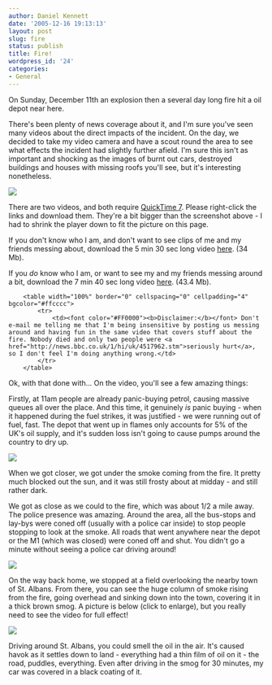 ```yaml
---
author: Daniel Kennett
date: '2005-12-16 19:13:13'
layout: post
slug: fire
status: publish
title: Fire!
wordpress_id: '24'
categories:
- General
---
```


On Sunday, December 11th an explosion then a several day long fire hit a oil depot near here. 

There's been plenty of news coverage about it, and I'm sure you've seen many videos about the direct impacts of the incident. On the day, we decided to take my video camera and have a scout round the area to see what effects the incident had slightly further afield. I'm sure this isn't as important and shocking as the images of burnt out cars, destroyed buildings and houses with missing roofs you'll see, but it's interesting nonetheless. 

<img src="http://danielkennett.org/pictures/hemelfire/moviesc.jpg" />

<!--more-->

There are two videos, and both require <a href="http://www.apple.com/quicktime/download/">QuickTime 7</a>. Please right-click the links and download them. They're a bit bigger than the screenshot above - I had to shrink the player down to fit the picture on this page. 

If you don't know who I am, and don't want to see clips of me and my friends messing about, download the 5 min 30 sec long video <a href="http://danielkennett.org/pictures/hemelfire/hemeleffects.mov">here</a>. (34 Mb).

If you <i>do</i> know who I am, or want to see my and my friends messing around a bit, download the 7 min 40 sec long video <a href="http://danielkennett.org/pictures/hemelfire/fire-with-us.mov">here</a>. (43.4 Mb).

		<table width="100%" border="0" cellspacing="0" cellpadding="4" bgcolor="#ffcccc">
			<tr>
				<td><font color="#FF0000"><b>Disclaimer:</b></font> Don't e-mail me telling me that I'm being insensitive by posting us messing around and having fun in the same video that covers stuff about the fire. Nobody died and only two people were <a href="http://news.bbc.co.uk/1/hi/uk/4517962.stm">seriously hurt</a>, so I don't feel I'm doing anything wrong.</td>
			</tr>
		</table>

Ok, with that done with... On the video, you'll see a few amazing things:

Firstly, at 11am people are already panic-buying petrol, causing massive queues all over the place. And this time, it genuinely <i>is</i> panic buying - when it happened during the fuel strikes, it was justified - we were running out of fuel, fast. The depot that went up in flames only accounts for 5% of the UK's oil supply, and it's sudden loss isn't going to cause pumps around the country to dry up. 

<img src="http://danielkennett.org/pictures/hemelfire/map.png" />

When we got closer, we got under the smoke coming from the fire. It pretty much blocked out the sun, and it was still frosty about at midday - and still rather dark. 

We got as close as we could to the fire, which was about 1/2 a mile away. The police presence was amazing. Around the area, all the bus-stops and lay-bys were coned off (usually with a police car inside) to stop people stopping to look at the smoke. All roads that went anywhere near the depot or the M1 (which was closed) were coned off and shut. You didn't go a minute without seeing a police car driving around! 

<img src="http://danielkennett.org/pictures/hemelfire/smoke.jpg" />

On the way back home, we stopped at a field overlooking the nearby town of St. Albans. From there, you can see the huge column of smoke rising from the fire, going overhead and sinking down into the town, covering it in a thick brown smog. A picture is below (click to enlarge), but you really need to see the video for full effect!

<a href="http://danielkennett.org/pictures/hemelfire/smogpanoramabig.jpg"><img src="http://danielkennett.org/pictures/hemelfire/smogpanorama.jpg" /></a>

Driving around St. Albans,  you could smell the oil in the air. It's caused havok as it settles down to land - everything had a thin film of oil on it - the road, puddles, everything. Even after driving in the smog for 30 minutes, my car was covered in a black coating of it. 